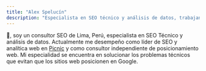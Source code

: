 ```yaml
---
title: "Alex Spelucín"
description: "Especialista en SEO técnico y análisis de datos, trabajando desde Lima, Perú."
---
```


👋, soy un consultor SEO de Lima, Perú, especialista en SEO Técnico y análisis de datos. Actualmente me desempeño como líder de SEO y analítica web en [Picnic](https://picnic.pe/) y como consultor independiente de posicionamiento web. Mi especialidad se encuentra en solucionar los problemas técnicos que evitan que los sitios web posicionen en Google.
